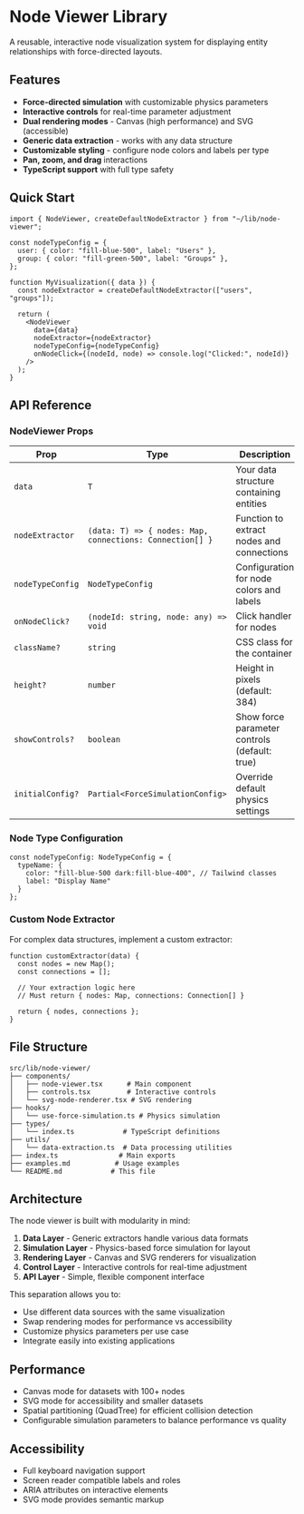 # Node Viewer Library

A reusable, interactive node visualization system for displaying entity relationships with force-directed layouts.

## Features

- **Force-directed simulation** with customizable physics parameters
- **Interactive controls** for real-time parameter adjustment  
- **Dual rendering modes** - Canvas (high performance) and SVG (accessible)
- **Generic data extraction** - works with any data structure
- **Customizable styling** - configure node colors and labels per type
- **Pan, zoom, and drag** interactions
- **TypeScript support** with full type safety

## Quick Start

```tsx
import { NodeViewer, createDefaultNodeExtractor } from "~/lib/node-viewer";

const nodeTypeConfig = {
  user: { color: "fill-blue-500", label: "Users" },
  group: { color: "fill-green-500", label: "Groups" },
};

function MyVisualization({ data }) {
  const nodeExtractor = createDefaultNodeExtractor(["users", "groups"]);
  
  return (
    <NodeViewer
      data={data}
      nodeExtractor={nodeExtractor}
      nodeTypeConfig={nodeTypeConfig}
      onNodeClick={(nodeId, node) => console.log("Clicked:", nodeId)}
    />
  );
}
```

## API Reference

### NodeViewer Props

| Prop | Type | Description |
|------|------|-------------|
| `data` | `T` | Your data structure containing entities |
| `nodeExtractor` | `(data: T) => { nodes: Map, connections: Connection[] }` | Function to extract nodes and connections |
| `nodeTypeConfig` | `NodeTypeConfig` | Configuration for node colors and labels |
| `onNodeClick?` | `(nodeId: string, node: any) => void` | Click handler for nodes |
| `className?` | `string` | CSS class for the container |
| `height?` | `number` | Height in pixels (default: 384) |
| `showControls?` | `boolean` | Show force parameter controls (default: true) |
| `initialConfig?` | `Partial<ForceSimulationConfig>` | Override default physics settings |

### Node Type Configuration

```tsx
const nodeTypeConfig: NodeTypeConfig = {
  typeName: {
    color: "fill-blue-500 dark:fill-blue-400", // Tailwind classes
    label: "Display Name"
  }
};
```

### Custom Node Extractor

For complex data structures, implement a custom extractor:

```tsx
function customExtractor(data) {
  const nodes = new Map();
  const connections = [];
  
  // Your extraction logic here
  // Must return { nodes: Map, connections: Connection[] }
  
  return { nodes, connections };
}
```

## File Structure

```
src/lib/node-viewer/
├── components/
│   ├── node-viewer.tsx      # Main component
│   ├── controls.tsx         # Interactive controls
│   └── svg-node-renderer.tsx # SVG rendering
├── hooks/
│   └── use-force-simulation.ts # Physics simulation
├── types/
│   └── index.ts            # TypeScript definitions
├── utils/
│   └── data-extraction.ts  # Data processing utilities
├── index.ts               # Main exports
├── examples.md           # Usage examples
└── README.md            # This file
```

## Architecture

The node viewer is built with modularity in mind:

1. **Data Layer** - Generic extractors handle various data formats
2. **Simulation Layer** - Physics-based force simulation for layout
3. **Rendering Layer** - Canvas and SVG renderers for visualization  
4. **Control Layer** - Interactive controls for real-time adjustment
5. **API Layer** - Simple, flexible component interface

This separation allows you to:
- Use different data sources with the same visualization
- Swap rendering modes for performance vs accessibility
- Customize physics parameters per use case
- Integrate easily into existing applications

## Performance

- Canvas mode for datasets with 100+ nodes
- SVG mode for accessibility and smaller datasets
- Spatial partitioning (QuadTree) for efficient collision detection
- Configurable simulation parameters to balance performance vs quality

## Accessibility

- Full keyboard navigation support
- Screen reader compatible labels and roles
- ARIA attributes on interactive elements
- SVG mode provides semantic markup